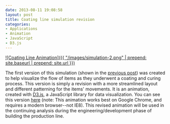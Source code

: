 ```yaml
---
date: 2013-08-11 19:08:58
layout: post
title: Coating line simulation revision
categories:
- Applications
- Animation
- JavaScript
- D3.js
---
```


[![Coating Line Animation]({{ "/images/simulation-2.png" | prepend: site.baseurl | prepend: site.url }})](http://janmilosh.com/simulation-2)

The first version of this simulation (shown in the [previous post](http://janmilosh.com/coating-line-simulation-using-d3-javascript-library/)) was created to help visualize the flow of items as they underwent a coating and curing process. This version is simply a revision with a more streamlined layout and different patterning for the items' movements. It is an animation, created with [D3.js](http://d3.js), a JavaScript library for data visualization. You can see this version [here](http://janmilosh.com/simulation-2) (note: This animation works best on Google Chrome, and requires a modern browser--not IE8). This revised animation will be used in the continuing analysis during the engineering/development phase of building the production line.
